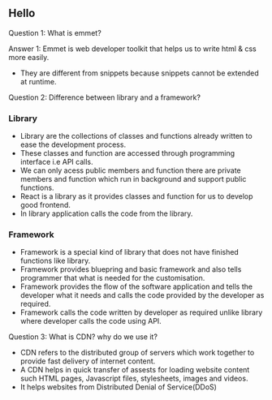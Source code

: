## Hello 

Question 1: What is emmet?

Answer 1: Emmet is web developer toolkit that helps us to write html & css more easily. 

- They are different from snippets because snippets cannot be extended at runtime.

Question 2: Difference between library and a framework?

### Library

- Library are the collections of classes and functions already written to ease the development process.
- These classes and function are accessed through programming interface i.e API calls.
- We can only acess public members and function there are private members and function which run in background and support public functions.
- React is a library as it provides classes and function for us to develop good frontend. 
- In library application calls the code from the library.

### Framework

- Framework is a special kind of library that does not have finished functions like library.
- Framework provides bluepring and basic framework and also tells programmer that what is needed for the customisation.
- Framework provides the flow of the software application and tells the developer what it needs and calls the code provided by the developer as required.
- Framework calls the code written by developer as required unlike library where developer calls the code using API.

Question 3: What is CDN? why do we use it?

- CDN refers to the distributed group of servers which work together to provide fast delivery of internet content.
- A CDN helps in quick transfer of assests for loading website content such HTML pages, Javascript files, stylesheets, images and videos.
- It helps websites from Distributed Denial of Service(DDoS)
